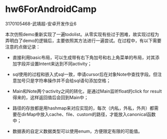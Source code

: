 # hw6ForAndroidCamp

3170105468-武靖超-安卓开发作业6

本次仿照demo重新实现了一遍todolist。从零实现有些过于困难，故实现过程为弄明白了demo的逻辑后，主要依照其方法进行一遍尝试。在过程中，有以下需要注意的点做记录：

- 直接利用basic布局，可以生成带有右下角加号和右上角菜单的布局，对其添加字段并设置Intent来达到不同activity；

- sql使用的过程和嵌入式sql一致，申请cursor后在对象Note中查找字段。但注意加号只是字符串操作并不会给sql语句添加空格；
- Main和Note两个activity之间的转化，是通过Main监听float的click for result得来的，这样返回值后会回到Main中；
- 路径的存放都是用hashmap来对应实现的，每次（内私，外私，外共）都需要在dirMap中放入cache、file、custom的路径，才能放入canonical函数中；
- 数据表的自定义数据类型可以使用enum，方便限定有限的可能值。

